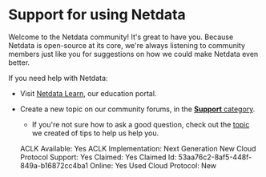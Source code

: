# Support for using Netdata

Welcome to the Netdata community! It's great to have you. Because Netdata is open-source at its core, we're always listening to community members just like you for suggestions on how we could make Netdata even better.

If you need help with Netdata:

- Visit [Netdata Learn](https://learn.netdata.cloud/), our education portal.
- Create a new topic on our community forums, in the [**Support** category](https://community.netdata.cloud/c/support/13/none).
  - If you're not sure how to ask a good question, check out the [topic](https://community.netdata.cloud/t/how-to-submit-a-good-question/469/7) we created of tips to help us help you.


   ACLK Available: Yes
ACLK Implementation: Next Generation
New Cloud Protocol Support: Yes
Claimed: Yes
Claimed Id: 53aa76c2-8af5-448f-849a-b16872cc4ba1
Online: Yes
Used Cloud Protocol: New
